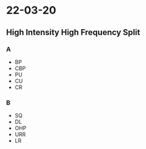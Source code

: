 # 22-03-20

## High Intensity High Frequency Split

### A
- BP
- CBP
- PU
- CU
- CR

### B
- SQ
- DL
- OHP
- URR
- LR


